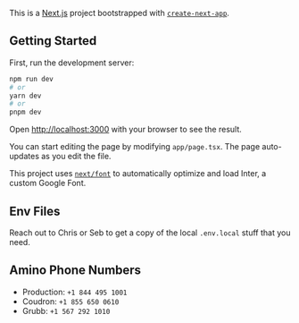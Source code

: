This is a [Next.js](https://nextjs.org/) project bootstrapped with [`create-next-app`](https://github.com/vercel/next.js/tree/canary/packages/create-next-app).

## Getting Started

First, run the development server:

```bash
npm run dev
# or
yarn dev
# or
pnpm dev
```

Open [http://localhost:3000](http://localhost:3000) with your browser to see the result.

You can start editing the page by modifying `app/page.tsx`. The page auto-updates as you edit the file.

This project uses [`next/font`](https://nextjs.org/docs/basic-features/font-optimization) to automatically optimize and load Inter, a custom Google Font.

## Env Files
Reach out to Chris or Seb to get a copy of the local `.env.local` stuff that you need.

## Amino Phone Numbers
- Production: `+1 844 495 1001`
- Coudron: `+1 855 650 0610`
- Grubb: `+1 567 292 1010`
